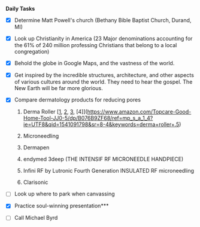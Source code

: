 **Daily Tasks**

- [X] Determine Matt Powell's church (Bethany Bible Baptist Church, Durand, MI)
- [X] Look up Christianity in America (23 Major denominations accounting for the 61% of 240 million professing Christians that belong to a local congregation)
- [X] Behold the globe in Google Maps, and the vastness of the world.
- [X] Get inspired by the incredible structures, architecture, and other aspects of various cultures around the world. They need to hear the gospel. The New Earth will be far more glorious.
- [X] Compare dermatology products for reducing pores

    1. Derma Roller [[1](https://www.amazon.com/Titanium-Microneedle-YMR-Needling-DermaRoller/dp/B07FXJ7KPR/ref=sr_1_16?ie=UTF8&qid=1541091816&sr=8-16&keywords=derma+roller+.5),  [2](https://www.amazon.com/YMR-Needles-Titanium-Microneedle-Personal/dp/B07FX541TT/ref=sr_1_2_s_it?s=beauty&ie=UTF8&qid=1541091757&sr=1-2&keywords=Derma+Roller+Microneedle+Kit+For+Face+-+540+Titanium+Microneedles+0.5mm),  [3](https://www.amazon.com/Skincareguys-Tightening-Massager-Rejuvenation-Tool-IP1/dp/B07FZTNS5H/ref=sr_1_4_a_it?ie=UTF8&qid=1541091680&sr=8-4&keywords=derma%2Broller%2B0.5mm&th=1),  [4]](https://www.amazon.com/Topcare-Good-Home-Tool-JJ0-5/dp/B076B9ZF68/ref=mp_s_a_1_4?ie=UTF8&qid=1541091798&sr=8-4&keywords=derma+roller+.5)

    1. Microneedling
    2. Dermapen
    3. endymed 3deep (THE INTENSIF RF MICRONEEDLE HANDPIECE)
    4. Infini RF by Lutronic Fourth Generation INSULATED RF microneedling
    5. Clarisonic

- [ ] Look up where to park when canvassing
- [X] Practice soul-winning  presentation***
- [ ] Call Michael Byrd